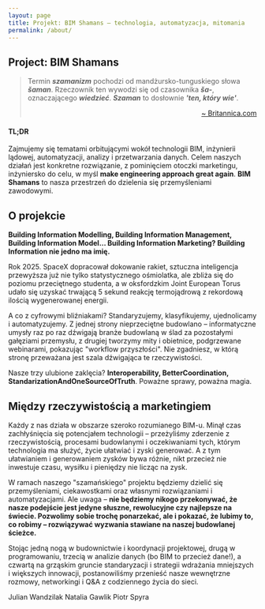 ```yaml
---
layout: page
title: Projekt: BIM Shamans – technologia, automatyzacja, mitomania
permalink: /about/
---
```


## Project: BIM Shamans

> Termin **_szamanizm_** pochodzi od mandżursko-tunguskiego słowa **_šaman_**. Rzeczownik ten wywodzi się od czasownika **_ša-_**, oznaczającego **_wiedzieć_**. **_Szaman_** to dosłownie **_'ten, który wie'_**.<p style="text-align: right;"><a href="https://www.britannica.com/topic/shamanism">~ Britannica.com</a></p>

#### TL;DR
Zajmujemy się tematami orbitującymi wokół technologii BIM, inżynierii lądowej, automatyzacji, analizy i przetwarzania danych. Celem naszych działań jest konkretne rozwiązanie, z pominięciem otoczki marketingu, inżyniersko do celu, w myśl **make engineering approach great again**. 
**BIM Shamans** to nasza przestrzeń do dzielenia się przemyśleniami zawodowymi. 

## O projekcie

**Building Information Modelling, Building Information Management, Building Information Model... Building Information Marketing? Building Information nie jedno ma imię.**

Rok  2025. SpaceX dopracował dokowanie rakiet, sztuczna inteligencja przewyższa już nie tylko statystycznego ośmiolatka, ale zbliża się do poziomu przeciętnego studenta, a w oksfordzkim Joint European Torus udało się uzyskać trwającą 5 sekund reakcję termojądrową z rekordową ilością wygenerowanej energii.

A co z cyfrowymi bliźniakami? Standaryzujemy, klasyfikujemy, ujednolicamy i automatyzujemy. Z jednej strony nieprzeciętne budowlano – informatyczne umysły raz po raz dźwigają branże budowlaną w ślad za pozostałymi gałęziami przemysłu, z drugiej tworzymy mity i obietnice, podgrzewane webinarami, pokazując "workflow przyszłości". Nie zgadniesz, w którą stronę przeważana jest szala dźwigająca te rzeczywistości. 

Nasze trzy ulubione zaklęcia? **Interoperability, BetterCoordination, StandarizationAndOneSourceOfTruth**. Poważne sprawy, poważna magia. 

## Między rzeczywistością a marketingiem
Każdy z nas działa w obszarze szeroko rozumianego BIM-u. Minął czas zachłyśnięcia się potencjałem technologii – przeżyliśmy zderzenie z rzeczywistością, procesami budowlanymi i oczekiwaniami tych, którym technologia ma służyć, życie ułatwiać i zyski generować. A z tym ułatwianiem i generowaniem zysków bywa różnie, nikt przecież nie inwestuje czasu, wysiłku i pieniędzy nie licząc na zysk.

W ramach naszego "szamańskiego" projektu będziemy dzielić się przemyśleniami, ciekawostkami oraz własnymi rozwiązaniami i automatyzacjami. Ale uwaga – **nie będziemy nikogo przekonywać, że nasze podejście jest jedyne słuszne, rewolucyjne czy najlepsze na świecie. Pozwolimy sobie trochę ponarzekać, ale i pokazać, że lubimy to, co robimy – rozwiązywać wyzwania stawiane na naszej budowlanej ścieżce.**

Stojąc jedną nogą w budownictwie i koordynacji projektowej, drugą w programowaniu, trzecią w analizie danych (bo BIM to przecież dane!), a czwartą na grząskim gruncie standaryzacji i strategii wdrażania mniejszych i większych innowacji, postanowiliśmy przenieść nasze wewnętrzne rozmowy, networkingi i Q&A z codziennego życia do sieci. 

Julian Wandzilak
Natalia Gawlik
Piotr Spyra

